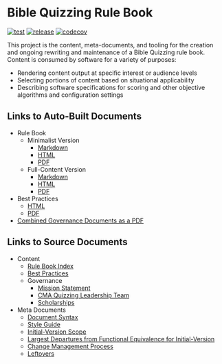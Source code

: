 # Bible Quizzing Rule Book

[![test](https://github.com/gryphonshafer/Quizzing-Rule-Book/workflows/test/badge.svg)](https://github.com/gryphonshafer/Quizzing-Rule-Book/actions?query=workflow%3Atest)
[![release](https://github.com/gryphonshafer/Quizzing-Rule-Book/workflows/release/badge.svg)](https://github.com/gryphonshafer/Quizzing-Rule-Book/actions?query=workflow%3Arelease)
[![codecov](https://codecov.io/gh/gryphonshafer/Quizzing-Rule-Book/graph/badge.svg)](https://codecov.io/gh/gryphonshafer/Quizzing-Rule-Book)

This project is the content, meta-documents, and tooling for the creation and ongoing rewriting and maintenance of a Bible Quizzing rule book. Content is consumed by software for a variety of purposes:

- Rendering content output at specific interest or audience levels
- Selecting portions of content based on situational applicability
- Describing software specifications for scoring and other objective algorithms and configuration settings

## Links to Auto-Built Documents

- Rule Book
    - Minimalist Version
        - [Markdown](../../releases/latest/download/rule_book_min.md)
        - [HTML](../../releases/latest/download/rule_book_min.html)
        - [PDF](../../releases/latest/download/rule_book_min.pdf)
    - Full-Content Version
        - [Markdown](../../releases/latest/download/rule_book_full.md)
        - [HTML](../../releases/latest/download/rule_book_full.html)
        - [PDF](../../releases/latest/download/rule_book_full.pdf)
- Best Practices
    - [HTML](../../releases/latest/download/best_practices.html)
    - [PDF](../../releases/latest/download/best_practices.pdf)
- [Combined Governance Documents as a PDF](../../releases/latest/download/governance.pdf)

## Links to Source Documents

- Content
    - [Rule Book Index](content/rule_book/index.md)
    - [Best Practices](content/best_practices.md)
    - Governance
        - [Mission Statement](content/governance/mission.md)
        - [CMA Quizzing Leadership Team](content/governance/not_bylaws.md)
        - [Scholarships](content/governance/scholarships.md)
- Meta Documents
    - [Document Syntax](meta/syntax.md)
    - [Style Guide](meta/style_guide.md)
    - [Initial-Version Scope](meta/v1_scope.md)
    - [Largest Departures from Functional Equivalence for Initial-Version](meta/largest_fe_departures.md)
    - [Change Management Process](meta/change_management.md)
    - [Leftovers](meta/leftovers.md)
